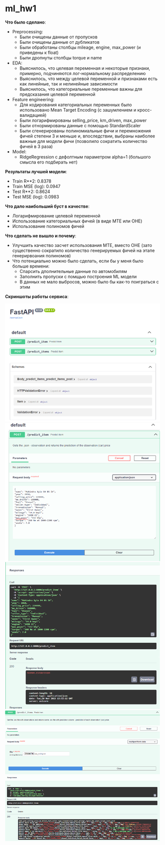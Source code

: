 # ml_hw1

**Что было сделано**:  
 - Preprocessing:
    * Были очищены данные от пропусков   
    * Были очищены данные от дубликатов   
    * Были обработаны столбцы mileage, engine, max_power (и приведены к float)    
    * Были дропнуты столбцы torque и name    
 - EDA:   
    * Выяснилось, что целевая переменная и некоторые признаки, примерно, подчиняются лог-нормальному распределению    
    * Выяснилось, что между целевой переменной и признаками есть как линейные, так и нелинейные зависимости   
    * Выяснилось, что категориальные переменные важны для предсказания целевой переменной   
- Feature engineering:    
    * Для кодирования категориальных переменных было использовано Mean Target Encoding (с зашумлением и кросс-валидацией)   
    *  Были логарифмированы selling_price, km_driven, max_power
    *  Были отнормированы данные с помощью StandardScaler
    *  Были сгенерированы полиномиальные фичи и перемножения фичей степени 3 и меньше и, впоследствии, выбраны наиболее важные для модели фичи (позволило сократить количество фичей в 3 раза)
- Model:     
    * RidgeRegression c дефолтным параметром alpha=1 (большого смысла его подбирать нет)    

**Результаты лучшей модели**:    
 - Train R**2: 0.8378    
 - Train MSE (log): 0.0947    
 - Test R**2: 0.8624       
 - Test MSE (log): 0.0983    

**Что дало наибольший буст в качестве**:   
 - Логарифмирование целевой переменной   
 - Использование категориальных фичей (в виде MTE или OHE)   
 - Использование полиномов фичей

**Что сделать не вышло и почему**:
 - Улучшить качество засчет использования MTE, вместо OHE (зато существенно сократило количество генерируемых фичей на этапе генерирвоания полиномов)  
 - Что потенциально можно было сделать, если бы у меня было больше времени:
    * Спарсить дполнительные данные по автомобилям
    * Заполнить пропуски с помщью построения ML модели
    * В данных не мало выбросов, можно было бы как-то поиграться  с этим 


**Скриншоты работы сервиса**:

![main](./screenshots/main.png)
![post1 request](./screenshots/post1_request.png)
![post1 response](./screenshots/post1_response.png)
![post2](./screenshots/post2.png)
